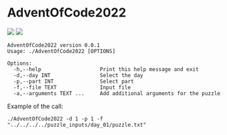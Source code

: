 # AdventOfCode2022
![](https://img.shields.io/badge/2022%20⭐-07/25-blue)
![](https://img.shields.io/badge/tests-%E2%9C%94%2064%20%7C%20%E2%9C%98%200-green)
```
AdventOfCode2022 version 0.0.1
Usage: ./AdventOfCode2022 [OPTIONS]

Options:
  -h,--help                   Print this help message and exit
  -d,--day INT                Select the day
  -p,--part INT               Select part
  -f,--file TEXT              Input file
  -a,--arguments TEXT ...     Add additional arguments for the puzzle
 ```

 Example of the call:
 ```
./AdventOfCode2022 -d 1 -p 1 -f "../../../../puzzle_inputs/day_01/puzzle.txt"
 ```
